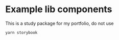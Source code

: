 # Example lib components

This is a study package for my portfolio, do not use

```bash
yarn storybook
```

